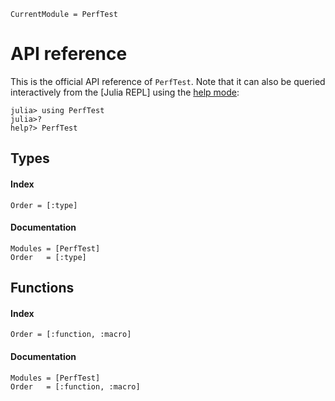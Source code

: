 ```@meta
CurrentModule = PerfTest
```

# API reference

This is the official API reference of `PerfTest`. Note that it can also be queried interactively from the [Julia REPL] using the [help mode](https://docs.julialang.org/en/v1/stdlib/REPL/#Help-mode):
```julia-repl
julia> using PerfTest
julia>?
help?> PerfTest
```



## Types
#### Index
```@index
Order = [:type]
```

#### Documentation
```@autodocs
Modules = [PerfTest]
Order   = [:type]
```


## Functions
#### Index
```@index
Order = [:function, :macro]
```
#### Documentation
```@autodocs
Modules = [PerfTest]
Order   = [:function, :macro]
```
